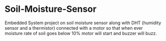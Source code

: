 # Soil-Moisture-Sensor
Embedded  System project on soil moisture sensor along with DHT (humidity sensor and a thermistor) connected with a motor so that when ever moisture rate of soil goes below 10% motor will start and buzzer will buzz.


